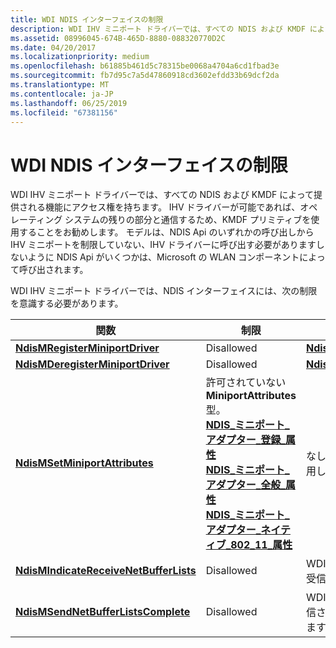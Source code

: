 ```yaml
---
title: WDI NDIS インターフェイスの制限
description: WDI IHV ミニポート ドライバーでは、すべての NDIS および KMDF によって提供される機能にアクセス権を持ちます。
ms.assetid: 08996045-674B-465D-8880-088320770D2C
ms.date: 04/20/2017
ms.localizationpriority: medium
ms.openlocfilehash: b61885b461d5c78315be0068a4704a6cd1fbad3e
ms.sourcegitcommit: fb7d95c7a5d47860918cd3602efdd33b69dcf2da
ms.translationtype: MT
ms.contentlocale: ja-JP
ms.lasthandoff: 06/25/2019
ms.locfileid: "67381156"
---
```

# <a name="wdi-ndis-interface-restrictions"></a>WDI NDIS インターフェイスの制限


WDI IHV ミニポート ドライバーでは、すべての NDIS および KMDF によって提供される機能にアクセス権を持ちます。 IHV ドライバーが可能であれば、オペレーティング システムの残りの部分と通信するため、KMDF プリミティブを使用することをお勧めします。 モデルは、NDIS Api のいずれかの呼び出しから IHV ミニポートを制限していない、IHV ドライバーに呼び出す必要がありますしないように NDIS Api がいくつかは、Microsoft の WLAN コンポーネントによって呼び出されます。

WDI IHV ミニポート ドライバーでは、NDIS インターフェイスには、次の制限を意識する必要があります。

関数 | 制限 | 代わりに 
---|---|--- 
[**NdisMRegisterMiniportDriver**](https://docs.microsoft.com/windows-hardware/drivers/ddi/content/ndis/nf-ndis-ndismregisterminiportdriver) | Disallowed |  [**NdisMRegisterWdiMiniportDriver**](https://docs.microsoft.com/windows-hardware/drivers/ddi/content/dot11wdi/nf-dot11wdi-ndismregisterwdiminiportdriver) 
[**NdisMDeregisterMiniportDriver**](https://docs.microsoft.com/windows-hardware/drivers/ddi/content/ndis/nf-ndis-ndismderegisterminiportdriver) | Disallowed |  [**NdisMDeregisterWdiMiniportDriver**](https://docs.microsoft.com/windows-hardware/drivers/ddi/content/dot11wdi/nf-dot11wdi-ndismderegisterwdiminiportdriver) 
[**NdisMSetMiniportAttributes**](https://docs.microsoft.com/windows-hardware/drivers/ddi/content/ndis/nf-ndis-ndismsetminiportattributes) | 許可されていない**MiniportAttributes**型。<br />[**NDIS\_ミニポート\_アダプター\_登録\_属性**](https://docs.microsoft.com/windows-hardware/drivers/ddi/content/ndis/ns-ndis-_ndis_miniport_adapter_registration_attributes)<br />[**NDIS\_ミニポート\_アダプター\_全般\_属性**](https://docs.microsoft.com/windows-hardware/drivers/ddi/content/ndis/ns-ndis-_ndis_miniport_adapter_general_attributes)<br />[**NDIS\_ミニポート\_アダプター\_ネイティブ\_802\_11\_属性**](https://docs.microsoft.com/previous-versions/windows/hardware/wireless/ff565926(v=vs.85)) | なし。 これらは、WDI コマンドを使用して照会されます。 
[**NdisMIndicateReceiveNetBufferLists**](https://docs.microsoft.com/windows-hardware/drivers/ddi/content/ndis/nf-ndis-ndismindicatereceivenetbufferlists) | Disallowed | WDI データ パスの受信ハンドラーを受信したパケットを示します。 
[**NdisMSendNetBufferListsComplete**](https://docs.microsoft.com/windows-hardware/drivers/ddi/content/ndis/nf-ndis-ndismsendnetbufferlistscomplete) | Disallowed | WDI データ パスは、ハンドラーが送信されたパケットを完了するを送信します。

 





